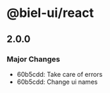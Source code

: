 # @biel-ui/react

## 2.0.0

### Major Changes

- 60b5cdd: Take care of errors
- 60b5cdd: Change ui names
